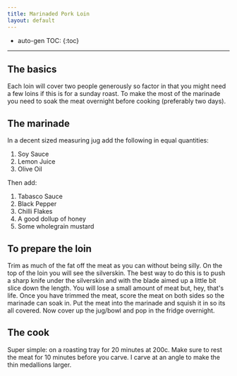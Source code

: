 ```yaml
---
title: Marinaded Pork Loin
layout: default
---
```


* auto-gen TOC:
{:toc}

---

## The basics
Each loin will cover two people generously so factor in that you might need a few loins if this is for a sunday roast.  To make the most of the marinade you need to soak the meat overnight before cooking (preferably two days).

## The marinade
In a decent sized measuring jug add the following in equal quantities:

1. Soy Sauce
1. Lemon Juice
1. Olive Oil

Then add:

1. Tabasco Sauce
1. Black Pepper
1. Chilli Flakes
1. A good dollup of honey
1. Some wholegrain mustard

## To prepare the loin
Trim as much of the fat off the meat as you can without being silly.  On the top of the loin you will see the silverskin.  The best way to do this is to push a sharp knife under the silverskin and with the blade aimed up a little bit slice down the length.  You will lose a small amount of meat but, hey, that's life.  Once you have trimmed the meat, score the meat on both sides so the marinade can soak in.  Put the meat into the marinade and squish it in so its all covered.  Now cover up the jug/bowl and pop in the fridge overnight.

## The cook
Super simple: on a roasting tray for 20 minutes at 200c.  Make sure to rest the meat for 10 minutes before you carve.  I carve at an angle to make the thin medallions larger.
